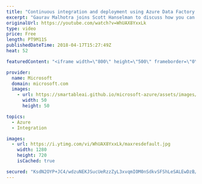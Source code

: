 ```yaml
---
title: "Continuous integration and deployment using Azure Data Factory | Azure Friday"
excerpt: "Gaurav Malhotra joins Scott Hanselman to discuss how you can follow industry-leading best practices to do continuous integration and deployment for your Extract Transform/Load (ETL) and Extract Load/Transform (ELT) workflows to multiple environments such as Dev, Test, Prod, and more.  For more information:"
originalUrl: https://youtube.com/watch?v=WhUAX8YxxLk
type: video
price: Free
length: PT9M11S
publishedDateTime: 2018-04-17T15:27:49Z
heat: 52

featuredContent: "<iframe width=\"800\" height=\"500\" frameborder=\"0\" src=\"https://www.youtube.com/embed/WhUAX8YxxLk\" allow=\"accelerometer; autoplay; encrypted-media; gyroscope; picture-in-picture\" allowfullscreen></iframe>"

provider:
  name: Microsoft
  domain: microsoft.com
  images:
    - url: https://smartableai.github.io/microsoft-azure/assets/images/organizations/microsoft.com-50x50.jpg
      width: 50
      height: 50

topics:
  - Azure
  - Integration

images:
  - url: https://i.ytimg.com/vi/WhUAX8YxxLk/maxresdefault.jpg
    width: 1280
    height: 720
    isCached: true

secured: "KsdN2OYP+JC4/wdzuNEKJSucUeRzzZyL3xvqmIOM0nSdkvSFShLeSALEwDzB/jUoccyoBt/1cJsQ1cFe0NnIY5nu1+zoI9AByjlq7/nCXzXGSKEmm/Hf0Rbdy4C5wkqZdBePI6NLTk4ArdeSfQvL2WRfj+HMyf404bNH4lP76oPV6B1dZNuwb2L3zaB5FjfYx8s2UNGUkKrOKQ5It3ElI7LFMeh817J3wqsNjAmWP6NXTymXCiy4X/fw7OmV1Q55bc3kTfWBEC9eLl2gGdEzwmxKd/avKg/XFwdpB3Wjnagf2xOBp4mUH+xbbR6Uu+OCvZSYHYriligMIeQly4YxO/jm5w8tiEPoV+3ze49A35iA4trKd7OM4S/MvJsCtGc6XlRe+bNry/+tFIb1e0/Qk0K3fVFrn9otkmyKBjCPAms=;k6PxYbOFJywDvsd7U3+lBQ=="
---
```


